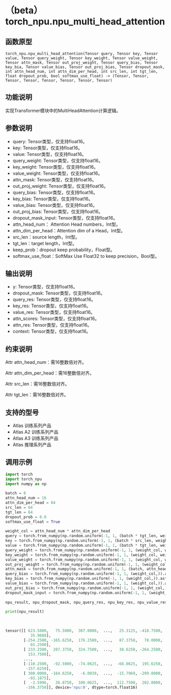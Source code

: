 # （beta）torch_npu.npu_multi_head_attention

## 函数原型

```
torch_npu.npu_multi_head_attention(Tensor query, Tensor key, Tensor value, Tensor query_weight, Tensor key_weight, Tensor value_weight, Tensor attn_mask, Tensor out_proj_weight, Tensor query_bias, Tensor key_bia, Tensor value_bias, Tensor out_proj_bias, Tensor dropout_mask, int attn_head_num, int attn_dim_per_head, int src_len, int tgt_len, float dropout_prob, bool softmax_use_float) -> (Tensor, Tensor, Tensor, Tensor, Tensor, Tensor, Tensor, Tensor)
```

## 功能说明

实现Transformer模块中的MultiHeadAttention计算逻辑。

## 参数说明

- query: Tensor类型，仅支持float16。
- key: Tensor类型，仅支持float16。
- value: Tensor类型，仅支持float16。
- query_weight: Tensor类型，仅支持float16。
- key_weight: Tensor类型，仅支持float16。
- value_weight: Tensor类型，仅支持float16。
- attn_mask: Tensor类型，仅支持float16。
- out_proj_weight: Tensor类型，仅支持float16。
- query_bias: Tensor类型，仅支持float16。
- key_bias: Tensor类型，仅支持float16。
- value_bias: Tensor类型，仅支持float16。
- out_proj_bias: Tensor类型，仅支持float16。
- dropout_mask_input: Tensor类型，仅支持float16。
- attn_head_num： Attention Head numbers，Int型。
- attn_dim_per_head：Attention dim of a Head，Int型。
- src_len：source length，Int型。
- tgt_len：target length，Int型。
- keep_prob：dropout keep probability，Float型。
- softmax_use_float：SoftMax Use Float32 to keep precision，Bool型。

## 输出说明

- y: Tensor类型，仅支持float16。
- dropout_mask: Tensor类型，仅支持float16。
- query_res: Tensor类型，仅支持float16。
- key_res: Tensor类型，仅支持float16。
- value_res: Tensor类型，仅支持float16。
- attn_scores: Tensor类型，仅支持float16。
- attn_res: Tensor类型，仅支持float16。
- context: Tensor类型，仅支持float16。

## 约束说明

Attr attn_head_num：需16整数倍对齐。

Attr attn_dim_per_head：需16整数倍对齐。

Attr src_len：需16整数倍对齐。

Attr tgt_len：需16整数倍对齐。

## 支持的型号

- <term>Atlas 训练系列产品</term>
- <term>Atlas A2 训练系列产品</term>
- <term>Atlas A3 训练系列产品</term>
- <term>Atlas 推理系列产品</term>

## 调用示例

```python
import torch
import torch_npu
import numpy as np
 
batch = 8
attn_head_num = 16
attn_dim_per_head = 64
src_len = 64
tgt_len = 64
dropout_prob = 0.0
softmax_use_float = True
 
weight_col = attn_head_num * attn_dim_per_head
query = torch.from_numpy(np.random.uniform(-1, 1, (batch * tgt_len, weight_col)).astype("float16")).npu()
key = torch.from_numpy(np.random.uniform(-1, 1, (batch * src_len, weight_col)).astype("float16")).npu()
value = torch.from_numpy(np.random.uniform(-1, 1, (batch * tgt_len, weight_col)).astype("float16")).npu()
query_weight = torch.from_numpy(np.random.uniform(-1, 1, (weight_col, weight_col)).astype("float16")).npu()
key_weight = torch.from_numpy(np.random.uniform(-1, 1, (weight_col, weight_col)).astype("float16")).npu()
value_weight = torch.from_numpy(np.random.uniform(-1, 1, (weight_col, weight_col)).astype("float16")).npu()
out_proj_weight = torch.from_numpy(np.random.uniform(-1, 1, (weight_col, weight_col)).astype("float16")).npu()
attn_mask = torch.from_numpy(np.random.uniform(-1, 1, (batch, attn_head_num, tgt_len, src_len)).astype("float16")).npu()
query_bias = torch.from_numpy(np.random.uniform(-1, 1, (weight_col,)).astype("float16")).npu()
key_bias = torch.from_numpy(np.random.uniform(-1, 1, (weight_col,)).astype("float16")).npu()
value_bias = torch.from_numpy(np.random.uniform(-1, 1, (weight_col,)).astype("float16")).npu()
out_proj_bias = torch.from_numpy(np.random.uniform(-1, 1, (weight_col,)).astype("float16")).npu()
dropout_mask_input = torch.from_numpy(np.random.uniform(-1, 1, (weight_col,)).astype("float16")).npu()
            
npu_result, npu_dropout_mask, npu_query_res, npu_key_res, npu_value_res, npu_attn_scores, npu_attn_res, npu_context = torch_npu.npu_multi_head_attention (query, key, value, query_weight, key_weight, value_weight, attn_mask, out_proj_weight, query_bias, key_bias, value_bias, out_proj_bias,  dropout_mask_input, attn_head_num, attn_dim_per_head, src_len, tgt_len, dropout_prob, softmax_use_float)
 
print(npu_result)
 
 
 
tensor([[ 623.5000,   75.5000,  307.0000,  ...,   25.3125, -418.7500,
           35.9688],
        [-254.2500, -165.6250,  176.2500,  ...,   87.3750,   78.0000,
           65.2500],
        [ 233.2500,  207.3750,  324.7500,  ...,   38.6250, -264.2500,
          153.7500],
        ...,
        [-110.2500,  -92.5000,  -74.0625,  ...,  -68.0625,  195.6250,
         -157.6250],
        [ 300.0000, -184.6250,   -6.0039,  ...,  -15.7969, -299.0000,
          -93.1875],
        [  -2.5996,   36.8750,  100.0625,  ...,  112.7500,  202.0000,
         -166.3750]], device='npu:0', dtype=torch.float16)
```

